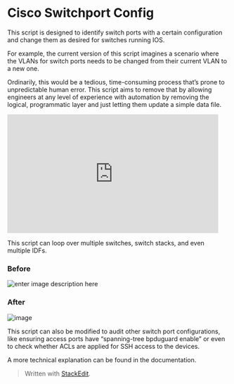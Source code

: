 ﻿

# Cisco Switchport Config

This script is designed to identify switch ports with a certain configuration and change them as desired for switches running IOS.

For example, the current version of this script imagines a scenario where the VLANs for switch ports needs to be changed from their current VLAN to a new one.

Ordinarily, this would be a tedious, time-consuming process that’s prone to unpredictable human error. This script aims to remove that by allowing engineers at any level of experience with automation by removing the logical, programmatic layer and just letting them update a simple data file.

 <iframe src="https://giphy.com/embed/1yjq26jbvaF47tmjWm" width="480" height="270" frameBorder="0" class="giphy-embed" allowFullScreen></iframe><p></p>  
 
This script can loop over multiple switches, switch stacks, and even multiple IDFs.

### Before
![enter image description here](https://previews.dropbox.com/p/thumb/AAYlJwujJnFY4who1iKqun7snjVMIhMxD-lqFTL1QDFAmzDlbGgGcIaNWJljFd47iuA3pU52hyPAUUHkD2vWxKY2i7vtW0igMzVwhmcA7sUsL_VbMg41Y8Wz7hmZjbBHHRNmRn4_mxCkqqHs3w5AIg68OjiCa3kTt0V8ARNr4duzlOqJdUr9iENkT2_LFKcQpfqNqtshfVI30gSeiLa-7DbZLGMUu2f5qeAXrxwNDHMCHVbeYH_9nSE80P0vQaXxKfxNMrwkARBRzQJwarmI9MsN3zHOAjjacCF5ox9sbcHzgehZiOCak9vbqQ5IYK_hVngj3CKbS7hoXwVvkfzfKfc5Ek8pPl5-oveLf-zEWc2490UCdo9brQnuDbVcVsnFVc4xyHquIvrUZp3NvVUSm5t5eHaUy6bm3a7L5VsXIa2AnQ/p.png?fv_content=true&size_mode=5)

### After
![image](https://www.dropbox.com/s/j0eenjakn2n8uxe/json_file.png?dl=0)

This script can also be modified to audit other switch port configurations, like ensuring access ports have “spanning-tree bpduguard enable” or even to check whether ACLs are applied for SSH access to the devices.

  
A more technical explanation can be found in the documentation.
> Written with [StackEdit](https://stackedit.io/).
